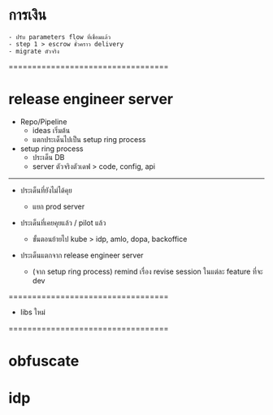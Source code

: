 # การเงิน
    - ปรับ parameters flow ที่เชื่อมแล้ว
    - step 1 > escrow ชั่วคราว delivery
    - migrate ตัวจริง

==================================
    
# release engineer server
- Repo/Pipeline
    - ideas เริ่มต้น
    - แตกประเด็นไปเป็น setup ring process
- setup ring process
    - ประเด็น DB
    - server ตัวจริงตัวเดฟ > code, config, api

----------------------------------

- ประเด็นที่ยังไม่ได้คุย
    - แยก prod server

- ประเด็นที่เคยคุยแล้ว / pilot แล้ว
    - ขั้นตอนย้ายไป kube > idp, amlo, dopa, backoffice

- ประเด็นแตกจาก release engineer server
    - (จาก setup ring process) remind เรื่อง revise session ในแต่ละ feature ที่จะ dev

==================================

- libs ใหม่

==================================

# obfuscate

# idp
